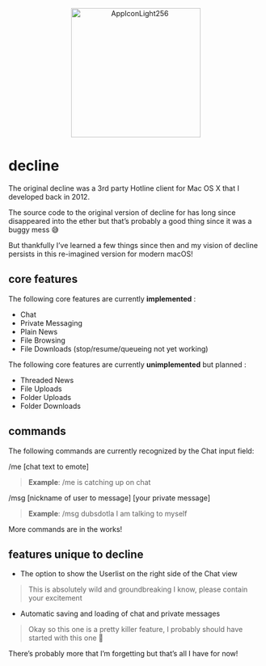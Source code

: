 
<p align="center">
	<img width="256" height="256" alt="AppIconLight256" src="https://github.com/user-attachments/assets/e77cd73e-bb26-459d-b1d7-e94b1a170e24" />
</p>

# decline
The original decline was a 3rd party Hotline client for Mac OS X that I developed back in 2012.

The source code to the original version of decline for has long since disappeared into the ether but that’s probably a good thing since it was a buggy mess 😅

But thankfully I’ve learned a few things since then and my vision of decline persists in this re-imagined version for modern macOS!

## core features
The following core features are currently **implemented** :

- Chat
- Private Messaging
- Plain News
- File Browsing
- File Downloads (stop/resume/queueing not yet working)

The following core features are currently **unimplemented** but planned :

- Threaded News
- File Uploads
- Folder Uploads
- Folder Downloads


## commands
The following commands are currently recognized by the Chat input field:

/me [chat text to emote] 

> **Example**: /me is catching up on chat

/msg [nickname of user to message] [your private message]

> **Example**: /msg dubsdotla I am talking to myself


More commands are in the works!


## features unique to decline
- The option to show the Userlist on the right side of the Chat view
>   This is absolutely wild and groundbreaking I know, please contain your excitement
- Automatic saving and loading of chat and private messages
>   Okay so this one is a pretty killer feature, I probably should have started with this one 🤣

There’s probably more that I’m forgetting but that’s all I have for now!
